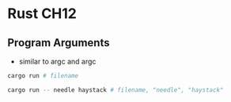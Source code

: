 # Rust CH12

## Program Arguments

- similar to argc and argc

```sh
cargo run # filename

cargo run -- needle haystack # filename, "needle", "haystack"
```